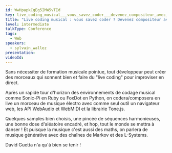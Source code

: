 ```yaml
---
id: WwHpapkCgEg5IMW5vTId
key: live_coding_musical___vous_savez_coder___devenez_compositeur_avec_webaudio_et_webmidi__
title: "Live coding musical : vous savez coder ? Devenez compositeur avec WebAudio et WebMIDI !"
level: intermediate
talkType: Conference 
tags:
  - Web
speakers:
  - sylvain_wallez
presentation:
videoId:
---
```

Sans nécessiter de formation musicale pointue, tout développeur peut créer des morceaux qui sonnent bien et faire du "live coding" pour improviser en direct.

Après un rapide tour d'horizon des environnements de codage musical comme Sonic-Pi en Ruby ou FoxDot en Python, on codera/composera en live un morceau de musique électro avec comme seul outil un navigateur web, les API WebAudio et WebMIDI et la librairie Tone.js.

Quelques samples bien choisis, une pincée de séquences harmonieuses, une bonne dose d'aléatoire encadré, et hop, tout le monde se mettra à danser ! Et puisque la musique c'est aussi des maths, on parlera de musique générative avec des chaînes de Markov et des L-Systems.

David Guetta n'a qu'à bien se tenir !

